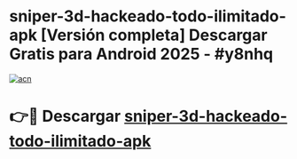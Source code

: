 # sniper-3d-hackeado-todo-ilimitado-apk  [Versión completa] Descargar Gratis para Android 2025 - #y8nhq

[![acn](https://github.com/user-attachments/assets/0f9c940e-d8b0-45ae-aac7-cd30a18b3e1c)](https://apps.freeplayer.one?title=sniper-3d-hackeado-todo-ilimitado-apk&ref=9F)

# 👉🔴 Descargar [sniper-3d-hackeado-todo-ilimitado-apk](https://apps.freeplayer.one?title=sniper-3d-hackeado-todo-ilimitado-apk&ref=9F)